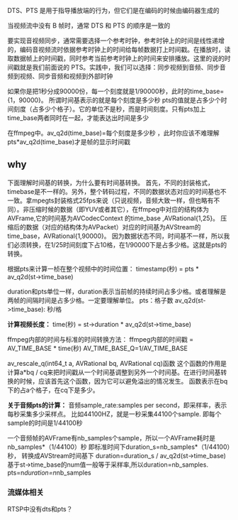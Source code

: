  DTS、PTS 是用于指导播放端的行为，但它们是在编码的时候由编码器生成的

当视频流中没有 B 帧时，通常 DTS 和 PTS 的顺序是一致的

要实现音视频同步，通常需要选择一个参考时钟，参考时钟上的时间是线性递增的，编码音视频流时依据参考时钟上的时间给每帧数据打上时间戳。在播放时，读取数据帧上的时间戳，同时参考当前参考时钟上的时间来安排播放。这里的说的时间戳就是我们前面说的 PTS。实践中，我们可以选择：同步视频到音频、同步音频到视频、同步音频和视频到外部时钟

如果你是把1秒分成90000份，每一个刻度就是1/90000秒，此时的time_base={1，90000}。 
所谓时间基表示的就是每个刻度是多少秒 
pts的值就是占多少个时间刻度（占多少个格子）。它的单位不是秒，而是时间刻度。只有pts加上time_base两者同时在一起，才能表达出时间是多少

在ffmpeg中。av_q2d(time_base)=每个刻度是多少秒 ，此时你应该不难理解 pts*av_q2d(time_base)才是帧的显示时间戳



## why

下面理解时间基的转换，为什么要有时间基转换。 
首先，不同的封装格式，timebase是不一样的。另外，整个转码过程，不同的数据状态对应的时间基也不一致。拿mpegts封装格式25fps来说（只说视频，音频大致一样，但也略有不同）。非压缩时候的数据（即YUV或者其它），在ffmpeg中对应的结构体为AVFrame,它的时间基为AVCodecContext 的time_base ,AVRational{1,25}。 
压缩后的数据（对应的结构体为AVPacket）对应的时间基为AVStream的time_base，AVRational{1,90000}。 
因为数据状态不同，时间基不一样，所以我们必须转换，在1/25时间刻度下占10格，在1/90000下是占多少格。这就是pts的转换。

根据pts来计算一桢在整个视频中的时间位置： 
timestamp(秒) = pts * av_q2d(st->time_base)

duration和pts单位一样，duration表示当前帧的持续时间占多少格。或者理解是两帧的间隔时间是占多少格。一定要理解单位。 
pts：格子数 
av_q2d(st->time_base): 秒/格

**计算视频长度：** 
time(秒) = st->duration * av_q2d(st->time_base)

ffmpeg内部的时间与标准的时间转换方法： 
ffmpeg内部的时间戳 = AV_TIME_BASE * time(秒) 
AV_TIME_BASE_Q=1/AV_TIME_BASE

av_rescale_q(int64_t a, AVRational bq, AVRational cq)函数 
这个函数的作用是计算a*bq / cq来把时间戳从一个时间基调整到另外一个时间基。在进行时间基转换的时候，应该首先这个函数，因为它可以避免溢出的情况发生。 
函数表示在bq下的占a个格子，在cq下是多少。

**关于音频pts的计算：** 
音频sample_rate:samples per second，即采样率，表示每秒采集多少采样点。 
比如44100HZ，就是一秒采集44100个sample. 
即每个sample的时间是1/44100秒

一个音频帧的AVFrame有nb_samples个sample，所以一个AVFrame耗时是nb_samples*（1/44100）秒 
即标准时间下duration_s=nb_samples*（1/44100）秒， 
转换成AVStream时间基下 
duration=duration_s / av_q2d(st->time_base) 
基于st->time_base的num值一般等于采样率,所以duration=nb_samples. 
pts=n*duration=n*nb_samples

### 流媒体相关

RTSP中没有dts和pts？